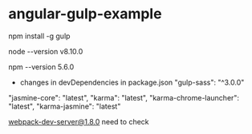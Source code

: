 # angular-gulp-example


npm install -g gulp

node --version
v8.10.0

npm --version
5.6.0

* changes in devDependencies in package.json
"gulp-sass": "^3.0.0"

"jasmine-core": "latest",
"karma": "latest",
"karma-chrome-launcher": "latest",
"karma-jasmine": "latest"

webpack-dev-server@1.8.0  need to check